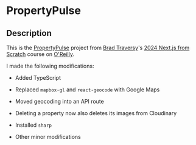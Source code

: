 # PropertyPulse

## Description

This is the [PropertyPulse](https://github.com/bradtraversy/property-pulse) project from [Brad Traversy](https://github.com/bradtraversy)'s [2024 Next.js from Scratch](https://learning.oreilly.com/course/next-js-from-scratch/9781836207979/) course on [O'Reilly](https://learning.oreilly.com/home/).

I made the following modifications:

- Added TypeScript

- Replaced `mapbox-gl` and `react-geocode` with Google Maps

- Moved geocoding into an API route

- Deleting a property now also deletes its images from Cloudinary

- Installed `sharp`

- Other minor modifications
